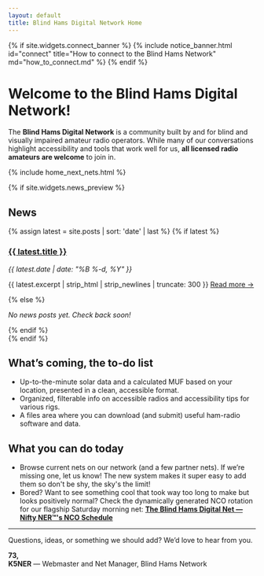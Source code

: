 ```yaml
---
layout: default
title: Blind Hams Digital Network Home
---
```


{% if site.widgets.connect_banner %}
{% include notice_banner.html id="connect" title="How to connect to the Blind Hams Network" md="how_to_connect.md" %}
{% endif %}

# Welcome to the Blind Hams Digital Network!

The **Blind Hams Digital Network** is a community built by and for blind and visually impaired amateur radio operators. While many of our conversations highlight accessibility and tools that work well for us, **all licensed radio amateurs are welcome** to join in.  

{% include home_next_nets.html %}

{% if site.widgets.news_preview %}
<section role="region" aria-labelledby="home-news">
  <h2 id="home-news">News</h2>

  {% assign latest = site.posts | sort: 'date' | last %}
  {% if latest %}
  <h3><a href="{{ latest.url | relative_url }}">{{ latest.title }}</a></h3>
  <p><em>{{ latest.date | date: "%B %-d, %Y" }}</em></p>
  <p>{{ latest.excerpt | strip_html | strip_newlines | truncate: 300 }}
  <a href="{{ latest.url | relative_url }}">Read more →</a></p>
  {% else %}
  <p><em>No news posts yet. Check back soon!</em></p>
  {% endif %}
</section>
{% endif %}


## What’s coming, the to-do list
- Up-to-the-minute solar data and a calculated MUF based on your location, presented in a clean, accessible format.
- Organized, filterable info on accessible radios and accessibility tips for various rigs.
- A files area where you can download (and submit) useful ham-radio software and data.

## What you can do today
- Browse current nets on our network (and a few partner nets). If we’re missing one, let us know! The new system makes it super easy to add them so don't be shy, the sky's the limit!
- Bored? Want to see something cool that took way too long to make but looks positively normal? Check the dynamically generated NCO rotation for our flagship Saturday morning net:
  **[The Blind Hams Digital Net — Nifty NER&trade;'s NCO Schedule](/nets/blind-hams/nco-schedule/)**

---

Questions, ideas, or something we should add? We’d love to hear from you.

**73,**  
**K5NER** — Webmaster and Net Manager, Blind Hams Network
